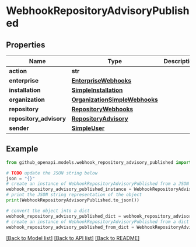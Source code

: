 # WebhookRepositoryAdvisoryPublished


## Properties

Name | Type | Description | Notes
------------ | ------------- | ------------- | -------------
**action** | **str** |  | 
**enterprise** | [**EnterpriseWebhooks**](EnterpriseWebhooks.md) |  | [optional] 
**installation** | [**SimpleInstallation**](SimpleInstallation.md) |  | [optional] 
**organization** | [**OrganizationSimpleWebhooks**](OrganizationSimpleWebhooks.md) |  | [optional] 
**repository** | [**RepositoryWebhooks**](RepositoryWebhooks.md) |  | 
**repository_advisory** | [**RepositoryAdvisory**](RepositoryAdvisory.md) |  | 
**sender** | [**SimpleUser**](SimpleUser.md) |  | [optional] 

## Example

```python
from github_openapi.models.webhook_repository_advisory_published import WebhookRepositoryAdvisoryPublished

# TODO update the JSON string below
json = "{}"
# create an instance of WebhookRepositoryAdvisoryPublished from a JSON string
webhook_repository_advisory_published_instance = WebhookRepositoryAdvisoryPublished.from_json(json)
# print the JSON string representation of the object
print(WebhookRepositoryAdvisoryPublished.to_json())

# convert the object into a dict
webhook_repository_advisory_published_dict = webhook_repository_advisory_published_instance.to_dict()
# create an instance of WebhookRepositoryAdvisoryPublished from a dict
webhook_repository_advisory_published_from_dict = WebhookRepositoryAdvisoryPublished.from_dict(webhook_repository_advisory_published_dict)
```
[[Back to Model list]](../README.md#documentation-for-models) [[Back to API list]](../README.md#documentation-for-api-endpoints) [[Back to README]](../README.md)


